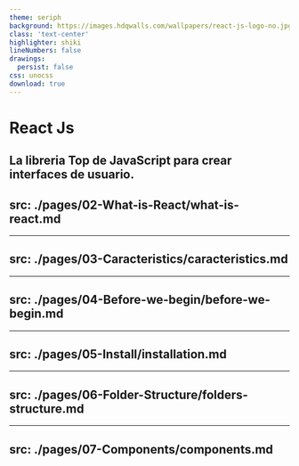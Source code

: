```yaml
---
theme: seriph
background: https://images.hdqwalls.com/wallpapers/react-js-logo-no.jpg
class: 'text-center'
highlighter: shiki
lineNumbers: false
drawings:
  persist: false
css: unocss
download: true
---
```


# React Js

La libreria Top de JavaScript para crear interfaces de usuario.
---
src: ./pages/02-What-is-React/what-is-react.md
---

---
src: ./pages/03-Caracteristics/caracteristics.md
---

---
src: ./pages/04-Before-we-begin/before-we-begin.md
---

--- 
src: ./pages/05-Install/installation.md
--- 

---
src: ./pages/06-Folder-Structure/folders-structure.md
---
---
src: ./pages/07-Components/components.md
---